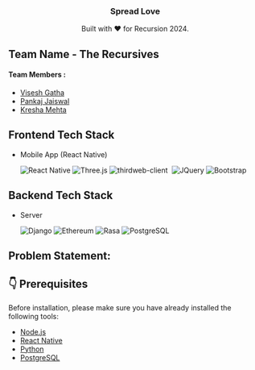 <div align="center">
  

  <h3> Spread Love </h3>
  Built with ❤️ for Recursion 2024.
</div>

## Team Name - The Recursives

#### Team Members :

- [Visesh Gatha](https://github.com/orgs/SIH2023-JSON-simplify/people/vishesh9096)
- [Pankaj Jaiswal](https://github.com/PankajJaisu)
- [Kresha Mehta](https://github.com/kreshanatomy)

## Frontend Tech Stack

- Mobile App (React Native)

  <img src="https://img.shields.io/badge/React%20Native-0088CC?style=for-the-badge&logo=react&logoColor=white" alt="React Native">
  <img src="https://img.shields.io/badge/Three.js-000000?style=for-the-badge&logo=three.js&logoColor=white" alt="Three.js">
  
  <img src="https://img.shields.io/badge/thirdweb--client-333333?style=for-the-badge&logo=https://d1k8z2xrei817b.cloudfront.net/images/logo/thirdweb-e0ecf7cd.jpeg" alt="thirdweb-client">
  <img alt="" src="https://img.shields.io/badge/JavaScript-323330?style=for-the-badge&logo=javascript&logoColor=F7DF1E"/>
  <img alt="JQuery" src="https://img.shields.io/badge/jQuery-0769AD?style=for-the-badge&logo=jquery&logoColor=white"/> 
  <img alt="Bootstrap" src="https://img.shields.io/badge/bootstrap%20-%23563D7C.svg?&style=for-the-badge&logo=bootstrap&logoColor=white"/>

## Backend Tech Stack

- Server
  
  <img src="https://img.shields.io/badge/Django-092E20?style=for-the-badge&logo=django&logoColor=white" alt="Django">
  <img src="https://img.shields.io/badge/Ethereum-3C3C3D?style=for-the-badge&logo=ethereum&logoColor=white" alt="Ethereum">
  <img src="https://img.shields.io/badge/Rasa-04AA51?style=for-the-badge&logo=rasa&logoColor=white" alt="Rasa">
  <img src="https://img.shields.io/badge/PostgreSQL-336791?style=for-the-badge&logo=postgresql&logoColor=white" alt="PostgreSQL">

## Problem Statement: 



## 👇 Prerequisites

Before installation, please make sure you have already installed the following tools:

- [Node.js](https://nodejs.org/)
- [React Native](https://reactnative.dev/docs/environment-setup)
- [Python](https://www.python.org/downloads/release/python-3916/)
- [PostgreSQL](https://www.postgresql.org/download/)


